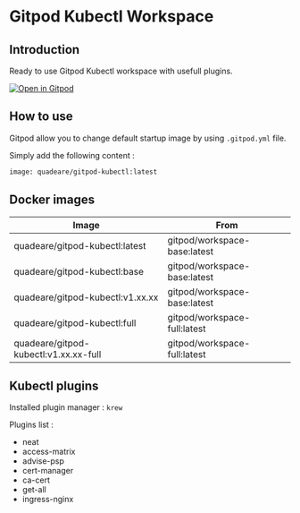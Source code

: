 # Gitpod Kubectl Workspace

## Introduction

Ready to use Gitpod Kubectl workspace with usefull plugins.

[![Open in Gitpod](https://gitpod.io/button/open-in-gitpod.svg)](https://gitpod.io/from-referrer/)

## How to use

Gitpod allow you to change default startup image by using `.gitpod.yml` file.

Simply add the following content :

```bash
image: quadeare/gitpod-kubectl:latest

```

## Docker images

| Image                                 | From                         |
|---------------------------------------|------------------------------|
| quadeare/gitpod-kubectl:latest        | gitpod/workspace-base:latest |
| quadeare/gitpod-kubectl:base          | gitpod/workspace-base:latest |
| quadeare/gitpod-kubectl:v1.xx.xx      | gitpod/workspace-base:latest |
| quadeare/gitpod-kubectl:full          | gitpod/workspace-full:latest |
| quadeare/gitpod-kubectl:v1.xx.xx-full | gitpod/workspace-full:latest |

## Kubectl plugins

Installed plugin manager : `krew`

Plugins list : 

- neat 
- access-matrix
- advise-psp
- cert-manager
- ca-cert
- get-all
- ingress-nginx


